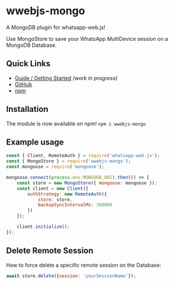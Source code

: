 # wwebjs-mongo
A MongoDB plugin for whatsapp-web.js! 

Use MongoStore to save your WhatsApp MultiDevice session on a MongoDB Database.

## Quick Links

* [Guide / Getting Started](https://wwebjs.dev/guide/authentication.html) _(work in progress)_
* [GitHub](https://github.com/jtourisNS/wwebjs-mongo)
* [npm](https://www.npmjs.com/package/wwebjs-mongo)

## Installation

The module is now available on npm! `npm i wwebjs-mongo`


## Example usage

```js
const { Client, RemoteAuth } = require('whatsapp-web.js');
const { MongoStore } = require('wwebjs-mongo');
const mongoose = require('mongoose');

mongoose.connect(process.env.MONGODB_URI).then(() => {
    const store = new MongoStore({ mongoose: mongoose });
    const client = new Client({
        authStrategy: new RemoteAuth({
            store: store,
            backupSyncIntervalMs: 300000
        })
    });

    client.initialize();
});

```

## Delete Remote Session

How to force delete a specific remote session on the Database:

```js
await store.delete({session: 'yourSessionName'});
```